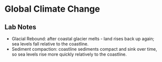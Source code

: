 # Global Climate Change

## Lab Notes

* Glacial Rebound: after coastal glacier melts - land rises back up again; sea levels fall relative to the coastline.
* Sediment compaction: coastline sediments compact and sink over time, so sea levels rise more quickly relatively to the coastline.
